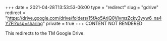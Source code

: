 +++
date = 2021-04-28T13:53:53-06:00
type = "redirect"
slug = "gdrive"
redirect = "https://drive.google.com/drive/folders/15fAo5ArjQ0VlvmzZcky3yyw6_na4Y7Fl?usp=sharing"
private = true
+++
CONTENT NOT RENDERED

This redirects to the TM Google Drive.

